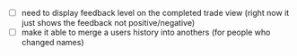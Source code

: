- [ ] need to display feedback level on the completed trade view (right now it just shows the feedback not positive/negative)
- [ ] make it able to merge a users history into anothers (for people who changed names)
